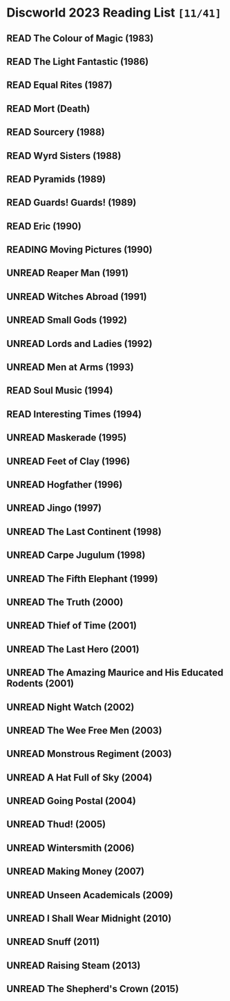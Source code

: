

# Discworld 2023 Reading List <code>[11/41]</code>


## READ The Colour of Magic (1983)


## READ The Light Fantastic (1986)


## READ Equal Rites (1987)


## READ Mort (Death)


## READ Sourcery (1988)


## READ Wyrd Sisters (1988)


## READ Pyramids (1989)


## READ Guards! Guards! (1989)


## READ Eric (1990)


## READING Moving Pictures (1990)


## UNREAD Reaper Man (1991)


## UNREAD Witches Abroad (1991)


## UNREAD Small Gods (1992)


## UNREAD Lords and Ladies (1992)


## UNREAD Men at Arms (1993)


## READ Soul Music (1994)


## READ Interesting Times (1994)


## UNREAD Maskerade (1995)


## UNREAD Feet of Clay (1996)


## UNREAD Hogfather (1996)


## UNREAD Jingo (1997)


## UNREAD The Last Continent (1998)


## UNREAD Carpe Jugulum (1998)


## UNREAD The Fifth Elephant (1999)


## UNREAD The Truth (2000)


## UNREAD Thief of Time (2001)


## UNREAD The Last Hero (2001)


## UNREAD The Amazing Maurice and His Educated Rodents (2001)


## UNREAD Night Watch (2002)


## UNREAD The Wee Free Men (2003)


## UNREAD Monstrous Regiment (2003)


## UNREAD A Hat Full of Sky (2004)


## UNREAD Going Postal (2004)


## UNREAD Thud! (2005)


## UNREAD Wintersmith (2006)


## UNREAD Making Money (2007)


## UNREAD Unseen Academicals (2009)


## UNREAD I Shall Wear Midnight (2010)


## UNREAD Snuff (2011)


## UNREAD Raising Steam (2013)


## UNREAD The Shepherd's Crown (2015)

